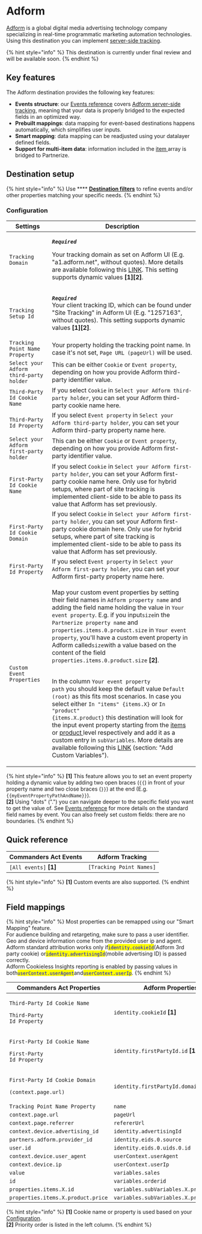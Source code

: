 # Adform

[Adform](https://site.adform.com/) is a global digital media advertising technology company specializing in real-time programmatic marketing automation technologies. Using this destination you can implement [server-side tracking](https://www.adformhelp.com/hc/en-us/articles/9740579489041-Use-Server-Side-Tracking).

{% hint style="info" %}
This destination is currently under final review and will be available soon.
{% endhint %}

## Key features

The Adform destination provides the following key features:

* **Events structure**: our [Events reference](https://community.commandersact.com/platform-x/developers/tracking/events-reference) covers [Adform server-side tracking](https://www.adformhelp.com/hc/en-us/articles/9740579489041-Use-Server-Side-Tracking), meaning that your data is properly bridged to the expected fields in an optimized way.
* **Prebuilt mappings**: data mapping for event-based destinations happens automatically, which simplifies user inputs.
* **Smart mapping**: data mapping can be readjusted using your datalayer defined fields.
* **Support for multi-item data**: information included in the [item ](https://community.commandersact.com/platform-x/developers/tracking/events-reference#item)array is bridged to Partnerize.

## Destination setup

{% hint style="info" %}
Use **** [**Destination filters**](https://doc.commandersact.com/features/destinations/destination-filters) to refine events and/or other properties matching your specific needs.
{% endhint %}

### Configuration

| Settings                                | Description                                                                                                                                                                                                                                                                                                                                                                                                                                                                                                                                                                                                                                                                                                                                                                                                                                                                                                                                                                                                                                                                                                                                                                                                                                                                                                                                                                                                                           |
| --------------------------------------- | ------------------------------------------------------------------------------------------------------------------------------------------------------------------------------------------------------------------------------------------------------------------------------------------------------------------------------------------------------------------------------------------------------------------------------------------------------------------------------------------------------------------------------------------------------------------------------------------------------------------------------------------------------------------------------------------------------------------------------------------------------------------------------------------------------------------------------------------------------------------------------------------------------------------------------------------------------------------------------------------------------------------------------------------------------------------------------------------------------------------------------------------------------------------------------------------------------------------------------------------------------------------------------------------------------------------------------------------------------------------------------------------------------------------------------------- |
| `Tracking Domain`                       | <p><em><strong><code>Required</code></strong></em></p><p>Your tracking domain as set on Adform UI (E.g. "a1.adform.net", without quotes). More details are available following this <a href="https://www.adformhelp.com/hc/articles/9740579553169#UUID-f565672b-d386-6014-c06e-054f43b67a2d">LINK</a>. This setting supports dynamic values <strong>[1][2]</strong>.</p>                                                                                                                                                                                                                                                                                                                                                                                                                                                                                                                                                                                                                                                                                                                                                                                                                                                                                                                                                                                                                                                              |
| `Tracking Setup Id`                     | <p><em><strong><code>Required</code></strong></em><br>Your client tracking ID, which can be found under "Site Tracking" in Adform UI (E.g. "1257163", without quotes). This setting supports dynamic values <strong>[1][2]</strong>.</p>                                                                                                                                                                                                                                                                                                                                                                                                                                                                                                                                                                                                                                                                                                                                                                                                                                                                                                                                                                                                                                                                                                                                                                                              |
| `Tracking Point Name Property`          | Your property holding the tracking point name. In case it's not set, `Page URL (pageUrl)` will be used.                                                                                                                                                                                                                                                                                                                                                                                                                                                                                                                                                                                                                                                                                                                                                                                                                                                                                                                                                                                                                                                                                                                                                                                                                                                                                                                               |
| `Select your Adform third-party holder` | This can be either `Cookie` or `Event property`, depending on how you provide Adform third-party identifier value.                                                                                                                                                                                                                                                                                                                                                                                                                                                                                                                                                                                                                                                                                                                                                                                                                                                                                                                                                                                                                                                                                                                                                                                                                                                                                                                    |
| `Third-Party Id Cookie Name`            | If you select `Cookie` in `Select your Adform third-party holder`, you can set your Adform third-party cookie name here.                                                                                                                                                                                                                                                                                                                                                                                                                                                                                                                                                                                                                                                                                                                                                                                                                                                                                                                                                                                                                                                                                                                                                                                                                                                                                                              |
| `Third-Party Id Property`               | If you select `Event property` in `Select your Adform third-party holder`, you can set your Adform third-party property name here.                                                                                                                                                                                                                                                                                                                                                                                                                                                                                                                                                                                                                                                                                                                                                                                                                                                                                                                                                                                                                                                                                                                                                                                                                                                                                                    |
| `Select your Adform first-party holder` | This can be either `Cookie` or `Event property`, depending on how you provide Adform first-party identifier value.                                                                                                                                                                                                                                                                                                                                                                                                                                                                                                                                                                                                                                                                                                                                                                                                                                                                                                                                                                                                                                                                                                                                                                                                                                                                                                                    |
| `First-Party Id Cookie Name`            | If you select `Cookie` in `Select your Adform first-party holder`, you can set your Adform first-party cookie name here. Only use for hybrid setups, where part of site tracking is implemented client-side to be able to pass its value that Adform has set previously.                                                                                                                                                                                                                                                                                                                                                                                                                                                                                                                                                                                                                                                                                                                                                                                                                                                                                                                                                                                                                                                                                                                                                              |
| `First-Party Id Cookie Domain`          | If you select `Cookie` in `Select your Adform first-party holder`, you can set your Adform first-party cookie domain here. Only use for hybrid setups, where part of site tracking is implemented client-side to be able to pass its value that Adform has set previously.                                                                                                                                                                                                                                                                                                                                                                                                                                                                                                                                                                                                                                                                                                                                                                                                                                                                                                                                                                                                                                                                                                                                                            |
| `First-Party Id Property`               | If you select `Event property` in `Select your Adform first-party holder`, you can set your Adform first-party property name here.                                                                                                                                                                                                                                                                                                                                                                                                                                                                                                                                                                                                                                                                                                                                                                                                                                                                                                                                                                                                                                                                                                                                                                                                                                                                                                    |
| `Custom Event Properties`               | <p>Map your custom event properties by setting their field names in <code>Adform property name</code> and adding the field name holding the value <strong></strong> in <code>Your event property</code>. E.g. if you input<code>size</code>in the <code>Partnerize property name</code> and <code>properties.items.0.product.size</code> in <code>Your event property</code>, you'll have a custom event property in Adform called<code>size</code>with a value based on the content of the field <code>properties.items.0.product.size</code> <strong>[2]</strong>.</p><p><br>In the column <code>Your event property path</code> you should keep the default value <code>Default (root)</code> as this fits most scenarios. In case you select either <code>In "items" {items.X}</code> or <code>In "product" {items.X.product}</code> this destination will look for the input event property starting from the <a href="https://community.commandersact.com/platform-x/developers/tracking/events-reference#item">items </a>or <a href="https://community.commandersact.com/platform-x/developers/tracking/events-reference#product">product </a>level respectively and add it as a custom entry in <code>subVariables</code>. More details are available following this <a href="https://www.adformhelp.com/hc/articles/9740579553169#UUID-f565672b-d386-6014-c06e-054f43b67a2d">LINK</a> (section: "Add Custom Variables").</p> |

{% hint style="info" %}
**\[1]** This feature allows you to set an event property holding a dynamic value by adding two open braces (`{{`) in front of your property name and two close braces (`}}`) at the end (E.g. `{{myEventPropertyPathAndName}}`).\
**\[2]** Using "dots" (".") you can navigate deeper to the specific field you want to get the value of. See [Events reference](https://community.commandersact.com/platform-x/developers/tracking/events-reference) for more details on the standard field names by event. You can also freely set custom fields: there are no boundaries.
{% endhint %}

## Quick reference

| Commanders Act Events   | Adform Tracking          |
| ----------------------- | ------------------------ |
| `[All events]` **\[1]** | `[Tracking Point Names]` |

{% hint style="info" %}
**\[1]** Custom events are also supported.
{% endhint %}

## Field mappings

{% hint style="info" %}
Most properties can be remapped using our "Smart Mapping" feature.\
For audience building and retargeting, make sure to pass a user identifier.\
Geo and device information come from the provided user ip and agent.\
Adform standard attribution works only if<mark style="color:blue;">`identity.cookieId`</mark>(Adform 3rd party cookie) or<mark style="color:blue;">`identity.advertisingId`</mark>(mobile advertising ID) is passed correctly.\
Adform Cookieless Insights reporting is enabled by passing values in both<mark style="color:blue;">`userContext.userAgent`</mark>and<mark style="color:blue;">`userContext.userIp`</mark>.
{% endhint %}

| Commanders Act Properties                                                                  | Adform Properties                       |
| ------------------------------------------------------------------------------------------ | --------------------------------------- |
| <p><code>Third-Party Id Cookie Name</code> </p><p><code>Third-Party Id Property</code></p> | `identity.cookieId` **\[1]**            |
| <p><code>First-Party Id Cookie Name</code></p><p><code>First-Party Id Property</code></p>  | `identity.firstPartyId.id` **\[1]**     |
| <p><code>First-Party Id Cookie Domain</code> </p><p><code>(context.page.url)</code></p>    | `identity.firstPartyId.domain` **\[2]** |
| `Tracking Point Name Property`                                                             | `name`                                  |
| `context.page.url`                                                                         | `pageUrl`                               |
| `context.page.referrer`                                                                    | `refererUrl`                            |
| `context.device.advertising_id`                                                            | `identity.advertisingId`                |
| `partners.adform.provider_id`                                                              | `identity.eids.0.source`                |
| `user.id`                                                                                  | `identity.eids.0.uids.0.id`             |
| `context.device.user_agent`                                                                | `userContext.userAgent`                 |
| `context.device.ip`                                                                        | `userContext.userIp`                    |
| `value`                                                                                    | `variables.sales`                       |
| `id`                                                                                       | `variables.orderid`                     |
| `properties.items.X.id`                                                                    | `variables.subVariables.X.productid`    |
| `properties.items.X.product.price`                                                         | `variables.subVariables.X.productsales` |

{% hint style="info" %}
**\[1]** Cookie name or property is used based on your [Configuration](adform.md#configuration).\
**\[2]** Priority order is listed in the left column.
{% endhint %}
